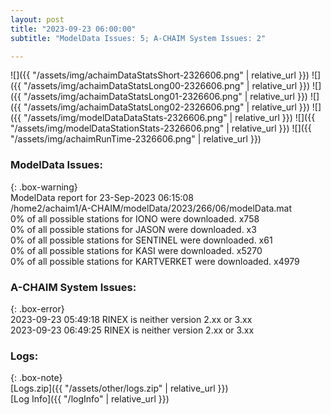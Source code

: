 ```yaml
---
layout: post
title: "2023-09-23 06:00:00"
subtitle: "ModelData Issues: 5; A-CHAIM System Issues: 2"

---
```


![]({{ "/assets/img/achaimDataStatsShort-2326606.png" | relative_url }})
![]({{ "/assets/img/achaimDataStatsLong00-2326606.png" | relative_url }})
![]({{ "/assets/img/achaimDataStatsLong01-2326606.png" | relative_url }})
![]({{ "/assets/img/achaimDataStatsLong02-2326606.png" | relative_url }})
![]({{ "/assets/img/modelDataDataStats-2326606.png" | relative_url }})
![]({{ "/assets/img/modelDataStationStats-2326606.png" | relative_url }})
![]({{ "/assets/img/achaimRunTime-2326606.png" | relative_url }})


### ModelData Issues:  
  
{: .box-warning}  
 ModelData report for 23-Sep-2023 06:15:08   
 /home2/achaim1/A-CHAIM/modelData/2023/266/06/modelData.mat   
 0% of all possible stations for IONO were downloaded. x758   
 0% of all possible stations for JASON were downloaded. x3   
 0% of all possible stations for SENTINEL were downloaded. x61   
 0% of all possible stations for KASI were downloaded. x5270   
 0% of all possible stations for KARTVERKET were downloaded. x4979   
  
### A-CHAIM System Issues:  
  
{: .box-error}  
2023-09-23 05:49:18 RINEX is neither version 2.xx or 3.xx  
2023-09-23 06:49:25 RINEX is neither version 2.xx or 3.xx  

### Logs:  
  
{: .box-note}  
[Logs.zip]({{ "/assets/other/logs.zip" | relative_url }})  
[Log Info]({{ "/logInfo" | relative_url }})  
